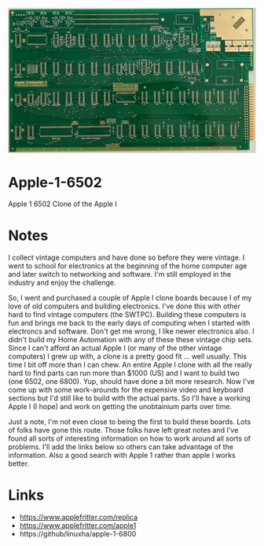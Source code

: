 ![Apple 1 reproduction PCB - Front view](Apple-1_pcb-640x375.png)

# Apple-1-6502
Apple 1 6502 Clone of the Apple I

# Notes

I collect vintage computers and have done so before they were vintage. I went to school for electronics at the beginning of the home computer age and later switch to networking and software. I'm still employed in the industry and enjoy the challenge.

So, I went and purchased a couple of Apple I clone boards because I of my love of old computers and building electronics. I've done this with other hard to find vintage computers (the SWTPC). Building these computers is fun and brings me back to the early days of computing when I started with electroncs and software. Don't get me wrong, I like newer electronics also. I didn't build my Home Automation with any of these these vintage chip sets. Since I can't afford an actual Apple I (or many of the other vintage computers) I grew up with, a clone is a pretty good fit ... well usually. This time I bit off more than I can chew. An entire Apple I clone with all the really hard to find parts can run more than $1000 (US) and I want to build two (one 6502, one 6800). Yup, should have done a bit more research. Now I've come up with some work-arounds for the expensive video and keyboard sections but I'd still like to build with the actual parts. So I'll have a working Apple I (I hope) and work on getting the unobtainium parts over time. 

Just a note, I'm not even close to being the first to build these boards. Lots of folks have gone this route. Those folks have left great notes and I've found all sorts of interesting information on how to work around all sorts of problems. I'll add the links below so others can take advantage of the information. Also a good search with Apple 1 rather than apple I works better.

# Links

- https://www.applefritter.com/replica
- https://www.applefritter.com/apple1
- https://github/linuxha/apple-1-6800
